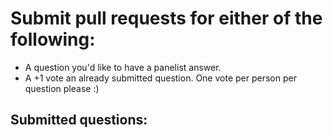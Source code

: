 # Submit pull requests for either of the following:
* A question you'd like to have a panelist answer.
* A +1 vote an already submitted question.  One vote per person per question please :)

## Submitted questions:

